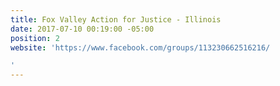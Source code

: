 ```yaml
---
title: Fox Valley Action for Justice - Illinois
date: 2017-07-10 00:19:00 -05:00
position: 2
website: 'https://www.facebook.com/groups/113230662516216/

'
---
```


